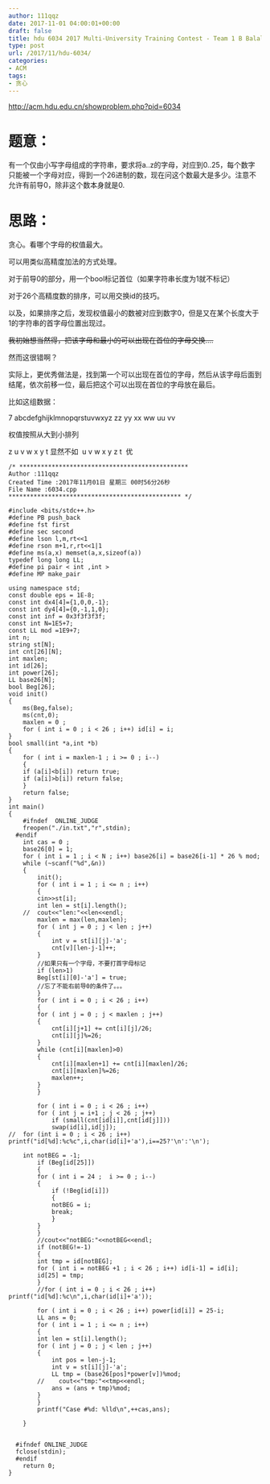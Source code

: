 ```yaml
---
author: 111qqz
date: 2017-11-01 04:00:01+00:00
draft: false
title: hdu 6034 2017 Multi-University Training Contest - Team 1 B Balala Power! (贪心)
type: post
url: /2017/11/hdu-6034/
categories:
- ACM
tags:
- 贪心
---
```


http://acm.hdu.edu.cn/showproblem.php?pid=6034



# 题意：



有一个仅由小写字母组成的字符串，要求将a..z的字母，对应到0..25，每个数字只能被一个字母对应，得到一个26进制的数，现在问这个数最大是多少。注意不允许有前导0，除非这个数本身就是0.





# 思路：



贪心。看哪个字母的权值最大。

可以用类似高精度加法的方式处理。

对于前导0的部分，用一个bool标记首位（如果字符串长度为1就不标记）

对于26个高精度数的排序，可以用交换id的技巧。

以及，如果排序之后，发现权值最小的数被对应到数字0，但是又在某个长度大于1的字符串的首字母位置出现过。

<del>我初始想当然得，把该字母和最小的可以出现在首位的字母交换....</del>

然而这很错啊？

实际上，更优秀做法是，找到第一个可以出现在首位的字母，然后从该字母后面到结尾，依次前移一位，最后把这个可以出现在首位的字母放在最后。

比如这组数据：

7
abcdefghijklmnopqrstuvwxyz
zz
yy
xx
ww
uu
vv



权值按照从大到小排列

z u v w x y t 显然不如  u v w x y z t  优






    
    /* ***********************************************
    Author :111qqz
    Created Time :2017年11月01日 星期三 00时56分26秒
    File Name :6034.cpp
    ************************************************ */
    
    #include <bits/stdc++.h>
    #define PB push_back
    #define fst first
    #define sec second
    #define lson l,m,rt<<1
    #define rson m+1,r,rt<<1|1
    #define ms(a,x) memset(a,x,sizeof(a))
    typedef long long LL;
    #define pi pair < int ,int >
    #define MP make_pair
    
    using namespace std;
    const double eps = 1E-8;
    const int dx4[4]={1,0,0,-1};
    const int dy4[4]={0,-1,1,0};
    const int inf = 0x3f3f3f3f;
    const int N=1E5+7;
    const LL mod =1E9+7;
    int n;
    string st[N];
    int cnt[26][N];
    int maxlen;
    int id[26];
    int power[26];
    LL base26[N];
    bool Beg[26];
    void init()
    {
        ms(Beg,false);
        ms(cnt,0);
        maxlen = 0 ;
        for ( int i = 0 ; i < 26 ; i++) id[i] = i;
    }
    bool small(int *a,int *b)
    {
        for ( int i = maxlen-1 ; i >= 0 ; i--)
        {
        if (a[i]<b[i]) return true;
        if (a[i]>b[i]) return false;
        }
        return false;
    }
    int main()
    {
        #ifndef  ONLINE_JUDGE 
        freopen("./in.txt","r",stdin);
      #endif
        int cas = 0 ;
        base26[0] = 1;
        for ( int i = 1 ; i < N ; i++) base26[i] = base26[i-1] * 26 % mod; 
        while (~scanf("%d",&n))
        {
            init();
            for ( int i = 1 ; i <= n ; i++) 
            {
            cin>>st[i];
            int len = st[i].length();
        //  cout<<"len:"<<len<<endl;
            maxlen = max(len,maxlen);
            for ( int j = 0 ; j < len ; j++)
            {
                int v = st[i][j]-'a';
                cnt[v][len-j-1]++;
            }
            //如果只有一个字母，不要打首字母标记
            if (len>1)
            Beg[st[i][0]-'a'] = true;
            //忘了不能右前导0的条件了。。。
            }
            for ( int i = 0 ; i < 26 ; i++)
            {
            for ( int j = 0 ; j < maxlen ; j++)
            {
                cnt[i][j+1] += cnt[i][j]/26;
                cnt[i][j]%=26;
            }
            while (cnt[i][maxlen]>0)
            {
                cnt[i][maxlen+1] += cnt[i][maxlen]/26;
                cnt[i][maxlen]%=26;
                maxlen++;
            }
            }
    
            for ( int i = 0 ; i < 26 ; i++)
            for ( int j = i+1 ; j < 26 ; j++)
                if (small(cnt[id[i]],cnt[id[j]]))
                swap(id[i],id[j]);
    //  for (int i = 0 ; i < 26 ; i++) printf("id[%d]:%c%c",i,char(id[i]+'a'),i==25?'\n':'\n');
    
        int notBEG = -1;
            if (Beg[id[25]])
            {
            for ( int i = 24 ;  i >= 0 ; i--)
            {
                if (!Beg[id[i]])
                {
                notBEG = i;
                break;
                }
            }
            }
            //cout<<"notBEG:"<<notBEG<<endl;
            if (notBEG!=-1)
            {
            int tmp = id[notBEG];
            for ( int i = notBEG +1 ; i < 26 ; i++) id[i-1] = id[i];
            id[25] = tmp;
            }
            //for ( int i = 0 ; i < 26 ; i++) printf("id[%d]:%c\n",i,char(id[i]+'a'));
    
            for ( int i = 0 ; i < 26 ; i++) power[id[i]] = 25-i;
            LL ans = 0;
            for ( int i = 1 ; i <= n ; i++)
            {
            int len = st[i].length();
            for ( int j = 0 ; j < len ; j++)
            {
                int pos = len-j-1;
                int v = st[i][j]-'a';
                LL tmp = (base26[pos]*power[v])%mod;
            //    cout<<"tmp:"<<tmp<<endl;
                ans = (ans + tmp)%mod;
            }
            }
            printf("Case #%d: %lld\n",++cas,ans);
                
        }
    
    
      #ifndef ONLINE_JUDGE  
      fclose(stdin);
      #endif
        return 0;
    }
    










